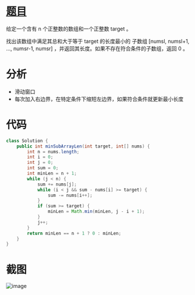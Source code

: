 # [题目](https://leetcode.cn/problems/minimum-size-subarray-sum/?envType=study-plan-v2&envId=top-interview-150)
给定一个含有 n 个正整数的数组和一个正整数 target 。

找出该数组中满足其总和大于等于 target 的长度最小的 
子数组
 [numsl, numsl+1, ..., numsr-1, numsr] ，并返回其长度。如果不存在符合条件的子数组，返回 0 。
# 分析
- 滑动窗口
- 每次加入右边界，在特定条件下缩短左边界，如果符合条件就更新最小长度
# 代码
```java
class Solution {
    public int minSubArrayLen(int target, int[] nums) {
        int n = nums.length;
        int i = 0;
        int j = 0;
        int sum = 0;
        int minLen = n + 1;
        while (j < n) {
            sum += nums[j];
            while (i < j && sum - nums[i] >= target) {
                sum -= nums[i++];
            }
            if (sum >= target) {
                minLen = Math.min(minLen, j - i + 1);
            }
            j++;
        }
        return minLen == n + 1 ? 0 : minLen;
    }
}
```

# 截图
![image](https://github.com/user-attachments/assets/758de1b1-52ad-4402-8fa2-a687d1f34ab1)

